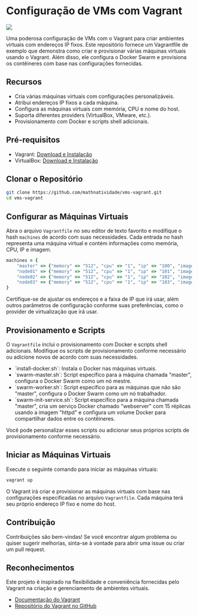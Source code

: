 # Configuração de VMs com Vagrant

[<img src="https://img.shields.io/badge/linkedin-%230077B5.svg?&style=for-the-badge&logo=linkedin&logoColor=white" />](https://www.linkedin.com/in/matheusnatividade/)

Uma poderosa configuração de VMs com o Vagrant para criar ambientes virtuais com endereços IP fixos. Este repositório fornece um Vagrantfile de exemplo que demonstra como criar e provisionar várias máquinas virtuais usando o Vagrant. Além disso, ele configura o Docker Swarm e provisiona os contêineres com base nas configurações fornecidas.

## Recursos

- Cria várias máquinas virtuais com configurações personalizáveis.
- Atribui endereços IP fixos a cada máquina.
- Configura as máquinas virtuais com memória, CPU e nome do host.
- Suporta diferentes providers (VirtualBox, VMware, etc.).
- Provisionamento com Docker e scripts shell adicionais.

## Pré-requisitos

- Vagrant: [Download e Instalação](https://www.vagrantup.com/downloads)
- VirtualBox: [Download e Instalação](https://www.virtualbox.org/wiki/Downloads)

## Clonar o Repositório

```bash
git clone https://github.com/mathnatividade/vms-vagrant.git
cd vms-vagrant
```

## Configurar as Máquinas Virtuais

Abra o arquivo `Vagrantfile` no seu editor de texto favorito e modifique o hash `machines` de acordo com suas necessidades. Cada entrada no hash representa uma máquina virtual e contém informações como memória, CPU, IP e imagem.

```ruby
machines = {
    "master" => {"memory" => "512", "cpu" => "1", "ip" => "100", "image" => "bento/ubuntu-22.04"},
    "node01" => {"memory" => "512", "cpu" => "1", "ip" => "101", "image" => "bento/ubuntu-22.04"},
    "node02" => {"memory" => "512", "cpu" => "1", "ip" => "102", "image" => "bento/ubuntu-22.04"},
    "node03" => {"memory" => "512", "cpu" => "1", "ip" => "103", "image" => "bento/ubuntu-22.04"}
}
```

Certifique-se de ajustar os endereços e a faixa de IP que irá usar, além outros parâmetros de configuração conforme suas preferências, como o provider de virtualização que irá usar.

## Provisionamento e Scripts

O `Vagrantfile` inclui o provisionamento com Docker e scripts shell adicionais. Modifique os scripts de provisionamento conforme necessário ou adicione novos de acordo com suas necessidades.

- ´install-docker.sh´: Instala o Docker nas máquinas virtuais.
- ´swarm-master.sh´: Script específico para a máquina chamada "master", configura o Docker Swarm como um nó mestre.
- ´swarm-worker.sh´: Script específico para as máquinas que não são "master", configura o Docker Swarm como um nó trabalhador.
- ´swarm-init-service.sh´: Script específico para a máquina chamada "master", cria um serviço Docker chamado "webserver" com 15 réplicas usando a imagem "httpd" e configura um volume Docker para compartilhar dados entre os contêineres.

Você pode personalizar esses scripts ou adicionar seus próprios scripts de provisionamento conforme necessário.

## Iniciar as Máquinas Virtuais

Execute o seguinte comando para iniciar as máquinas virtuais:

```bash
vagrant up
```

O Vagrant irá criar e provisionar as máquinas virtuais com base nas configurações especificadas no arquivo `Vagrantfile`. Cada máquina terá seu próprio endereço IP fixo e nome do host.

## Contribuição

Contribuições são bem-vindas! Se você encontrar algum problema ou quiser sugerir melhorias, sinta-se à vontade para abrir uma issue ou criar um pull request.

## Reconhecimentos

Este projeto é inspirado na flexibilidade e conveniência fornecidas pelo Vagrant na criação e gerenciamento de ambientes virtuais.

- [Documentação do Vagrant](https://www.vagrantup.com/docs)
- [Repositório do Vagrant no GitHub](https://github.com/hashicorp/vagrant)
